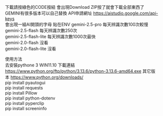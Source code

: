 下載請按綠色的CODE按紐 會出現Download ZIP按了就會下載全部東西了
GEMINI有很多版本可以自己替換 
API申請網址  https://aistudio.google.com/api-keys  
會出現一組AI開頭的字母 貼在ENV
gemini-2.5-pro          每天辨識次數100次較慢  
gemini-2.5-flash        每天辨識次數250次  
gemini-2.5-flash-lite   每天辨識次數1000次最快  
gemini-2.0-flash        沒看  
gemini-2.0-flash-lite   沒看  
    
    
使用方法          
去安裝pythone 3 WIN11.10 下載連結 https://www.python.org/ftp/python/3.13.6/python-3.13.6-amd64.exe 其它版本 https://www.python.org/downloads/  
pip install pyautogui  
pip install requests  
pip install Pillow  
pip install python-dotenv  
pip install pyperclip  
pip install screeninfo
